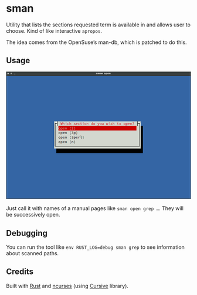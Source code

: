 # sman

Utility that lists the sections requested term is available in and allows
user to choose. Kind of like interactive `apropos`.

The idea comes from the OpenSuse’s man-db, which is patched to do this.

## Usage

![sman in use](usage.png)

Just call it with names of a manual pages like  `sman open grep …`. They will be successively open.

## Debugging

You can run the tool like `env RUST_LOG=debug sman grep` to see information about scanned paths.

## Credits

Built with [Rust](https://www.rust-lang.org/) and [ncurses](https://www.gnu.org/software/ncurses/ncurses.html) (using [Cursive](https://github.com/gyscos/Cursive) library).
